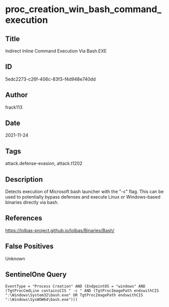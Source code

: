 # proc_creation_win_bash_command_execution

## Title
Indirect Inline Command Execution Via Bash.EXE

## ID
5edc2273-c26f-406c-83f3-f4d948e740dd

## Author
frack113

## Date
2021-11-24

## Tags
attack.defense-evasion, attack.t1202

## Description
Detects execution of Microsoft bash launcher with the "-c" flag.
 This can be used to potentially bypass defenses and execute Linux or Windows-based binaries directly via bash.


## References
https://lolbas-project.github.io/lolbas/Binaries/Bash/

## False Positives
Unknown

## SentinelOne Query
```
EventType = "Process Creation" AND (EndpointOS = "windows" AND (TgtProcCmdLine containsCIS " -c " AND (TgtProcImagePath endswithCIS ":\Windows\System32\bash.exe" OR TgtProcImagePath endswithCIS ":\Windows\SysWOW64\bash.exe")))

```